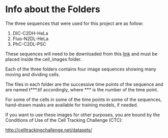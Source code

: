 # Info about the Folders

The three sequences that were used for this project are as follow:
  1. DIC-C2DH-HeLa
  2. Fluo-N2DL-HeLa
  3. PhC-C2DL-PSC
 
These sequences will need to be downloaded from this [link](http://celltrackingchallenge.net/datasets/) and must be placed inside the cell_images folder.

Each of the three folders contains four image sequences showing many moving and dividing cells.

The files in each folder are the successive time points of the sequence and are named t***.tif accordingly, where *** is the number of the time point.

For some of the cells in some of the time points in some of the sequences, hand-drawn masks are available for training models, if needed.

If you want to use these images for other purposes, you are bound by the Conditions of Use of the Cell Tracking Challenge (CTC):

http://celltrackingchallenge.net/datasets/

